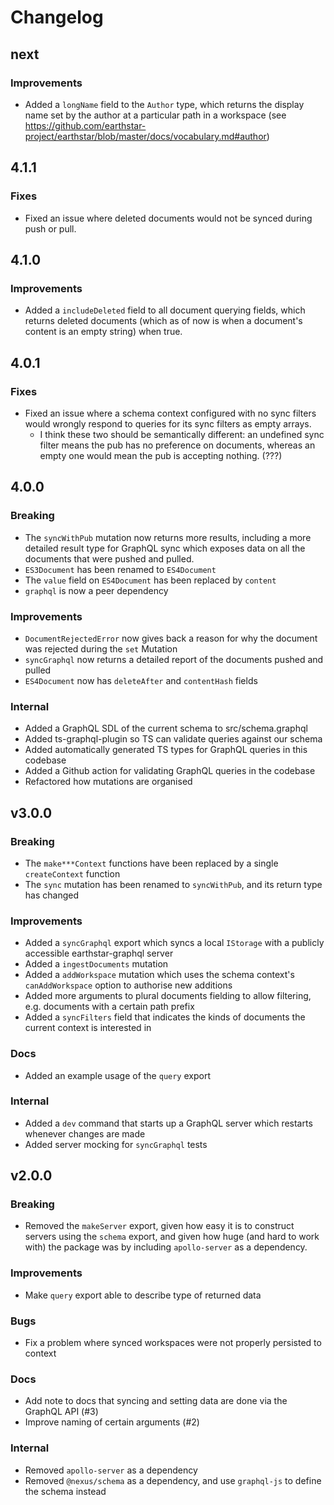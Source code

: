 # Changelog

## next

### Improvements

- Added a `longName` field to the `Author` type, which returns the display name set by the author at a particular path in a workspace (see https://github.com/earthstar-project/earthstar/blob/master/docs/vocabulary.md#author)

## 4.1.1

### Fixes

- Fixed an issue where deleted documents would not be synced during push or pull.

## 4.1.0

### Improvements

- Added a `includeDeleted` field to all document querying fields, which returns deleted documents (which as of now is when a document's content is an empty string) when true.

## 4.0.1

### Fixes

- Fixed an issue where a schema context configured with no sync filters would wrongly respond to queries for its sync filters as empty arrays.
  - I think these two should be semantically different: an undefined sync filter means the pub has no preference on documents, whereas an empty one would mean the pub is accepting nothing. (???)

## 4.0.0

### Breaking

- The `syncWithPub` mutation now returns more results, including a more detailed result type for GraphQL sync which exposes data on all the documents that were pushed and pulled.
- `ES3Document` has been renamed to `ES4Document`
- The `value` field on `ES4Document` has been replaced by `content`
- `graphql` is now a peer dependency

### Improvements

- `DocumentRejectedError` now gives back a reason for why the document was rejected during the `set` Mutation
- `syncGraphql` now returns a detailed report of the documents pushed and pulled
- `ES4Document` now has `deleteAfter` and `contentHash` fields

### Internal

- Added a GraphQL SDL of the current schema to src/schema.graphql
- Added ts-graphql-plugin so TS can validate queries against our schema
- Added automatically generated TS types for GraphQL queries in this codebase
- Added a Github action for validating GraphQL queries in the codebase
- Refactored how mutations are organised

## v3.0.0

### Breaking

- The `make***Context` functions have been replaced by a single `createContext` function
- The `sync` mutation has been renamed to `syncWithPub`, and its return type has changed

### Improvements

- Added a `syncGraphql` export which syncs a local `IStorage` with a publicly accessible earthstar-graphql server
- Added a `ingestDocuments` mutation
- Added a `addWorkspace` mutation which uses the schema context's `canAddWorkspace` option to authorise new additions
- Added more arguments to plural documents fielding to allow filtering, e.g. documents with a certain path prefix
- Added a `syncFilters` field that indicates the kinds of documents the current context is interested in

### Docs

- Added an example usage of the `query` export

### Internal

- Added a `dev` command that starts up a GraphQL server which restarts whenever changes are made
- Added server mocking for `syncGraphql` tests

## v2.0.0

### Breaking

- Removed the `makeServer` export, given how easy it is to construct servers using the `schema` export, and given how huge (and hard to work with) the package was by including `apollo-server` as a dependency.

### Improvements

- Make `query` export able to describe type of returned data

### Bugs

- Fix a problem where synced workspaces were not properly persisted to context

### Docs

- Add note to docs that syncing and setting data are done via the GraphQL API (#3)
- Improve naming of certain arguments (#2)

### Internal

- Removed `apollo-server` as a dependency
- Removed `@nexus/schema` as a dependency, and use `graphql-js` to define the schema instead
